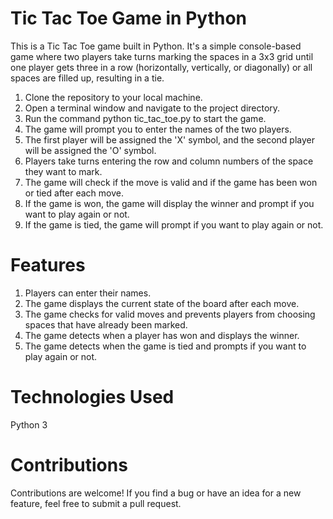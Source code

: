 # Tic Tac Toe Game in Python
This is a Tic Tac Toe game built in Python. It's a simple console-based game where two players take turns marking the spaces in a 3x3 grid until one player gets three in a row (horizontally, vertically, or diagonally) or all spaces are filled up, resulting in a tie.

1. Clone the repository to your local machine.
2. Open a terminal window and navigate to the project directory.
3. Run the command python tic_tac_toe.py to start the game.
4. The game will prompt you to enter the names of the two players.
5. The first player will be assigned the 'X' symbol, and the second player will be assigned the 'O' symbol.
6. Players take turns entering the row and column numbers of the space they want to mark.
7. The game will check if the move is valid and if the game has been won or tied after each move.
8. If the game is won, the game will display the winner and prompt if you want to play again or not.
9. If the game is tied, the game will prompt if you want to play again or not.

# Features
1. Players can enter their names.
2. The game displays the current state of the board after each move.
3. The game checks for valid moves and prevents players from choosing spaces that have already been marked.
4. The game detects when a player has won and displays the winner.
5. The game detects when the game is tied and prompts if you want to play again or not.

# Technologies Used
Python 3

# Contributions
Contributions are welcome! If you find a bug or have an idea for a new feature, feel free to submit a pull request.







